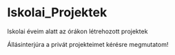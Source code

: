 # Iskolai_Projektek
Iskolai éveim alatt az órákon létrehozott projektek

Állásinterjúra a privát projekteimet kérésre megmutatom!
